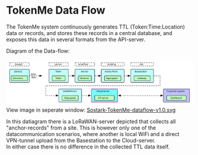 # TokenMe Data Flow

The TokenMe system continuously generates TTL (Token:Time:Location) data or records, and stores these records in a central database, and exposes this data in several formats from the API-server.

Diagram of the Data-flow:

<img src="img/Sostark-TokenMe-dataflow-v1.0.svg" /> <br>
View image in seperate window: <a href="./img/Sostark-TokenMe-dataflow-v1.0.svg" target="_blank">Sostark-TokenMe-dataflow-v1.0.svg</a>

In this datiagram there is a LoRaWAN-server depicted that collects all "anchor-records" from a site. This is however only one of the datacommunication scenarios, where another is local WiFi and a direct VPN-tunnel upload from the Basestation to the Cloud-server. <br>
In either case there is no difference in the collected TTL data itself.
